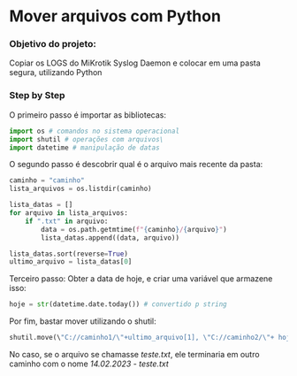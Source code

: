 # Mover arquivos com Python

### Objetivo do projeto:
Copiar os LOGS do MiKrotik Syslog Daemon e colocar em uma pasta segura, utilizando Python

### Step by Step

O primeiro passo é importar as bibliotecas:
```python
import os # comandos no sistema operacional
import shutil # operações com arquivos\
import datetime # manipulação de datas
```
O segundo passo é descobrir qual é o arquivo mais recente da pasta:
```python
caminho = "caminho"
lista_arquivos = os.listdir(caminho)

lista_datas = []
for arquivo in lista_arquivos:
    if ".txt" in arquivo:
        data = os.path.getmtime(f"{caminho}/{arquivo}")
        lista_datas.append((data, arquivo))

lista_datas.sort(reverse=True)
ultimo_arquivo = lista_datas[0]
```
Terceiro passo: Obter a data de hoje, e criar uma variável que armazene isso:
```python
hoje = str(datetime.date.today()) # convertido p string
```
Por fim, bastar mover utilizando o shutil:
```python
shutil.move(\"C://caminho1/\"+ultimo_arquivo[1], \"C://caminho2/\"+ hoje+\" - \" + ultimo_arquivo[1])
```
No caso, se o arquivo se chamasse <em>teste.txt</em>, ele terminaria em outro caminho com o nome <em>14.02.2023 - teste.txt
